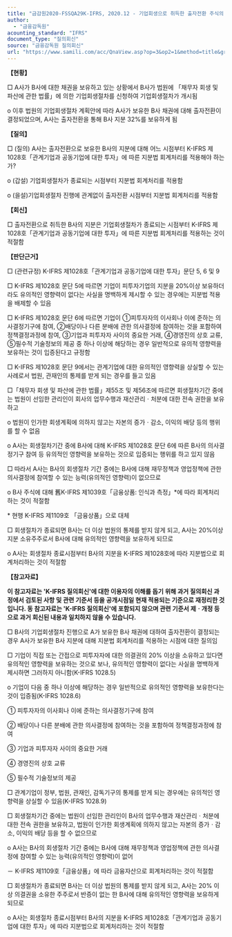 ```yaml
---
title: "금감원2020-FSSQA29K-IFRS, 2020.12 - 기업회생으로 취득한 출자전환 주식의 지분법 적용 시점 관련 (회신일 '13.7.17.)"
author:
  - "금융감독원"
acounting_standard: "IFRS"
document_type: "질의회신"
source: "금융감독원 질의회신"
url: "https://www.samili.com/acc/QnaView.asp?op=3&op2=1&method=title&group=2122-15;1&orgcode=1&searchword=&page=2&code=%EA%B8%88%EA%B0%90%EC%9B%902020%2DFSSQA29%5FK%2DIFRS%3A20201229"
---
```

**【현황】**

□ A사가 B사에 대한 채권을 보유하고 있는 상황에서 B사가 법원에 「채무자 회생 및 파산에 관한 법률」에 의한 기업회생절차를 신청하여 기업회생절차가 개시됨

o 이후 법원의 기업회생절차 계획안에 따라 A사가 보유한 B사 채권에 대해 출자전환이 결정되었으며, A사는 출자전환을 통해 B사 지분 32%를 보유하게 됨

  
**【질의】**

□ (질의) A사는 출자전환으로 보유한 B사의 지분에 대해 어느 시점부터 K-IFRS 제1028호「관계기업과 공동기업에 대한 투자」에 따른 지분법 회계처리를 적용해야 하는가?

o (갑설) 기업회생절차가 종료되는 시점부터 지분법 회계처리를 적용함

o (을설)기업회생절차 진행에 관계없이 출자전환 시점부터 지분법 회계처리를 적용함

  
  

**【회신】**

□ 출자전환으로 취득한 B사의 지분은 기업회생절차가 종료되는 시점부터 K-IFRS 제1028호「관계기업과 공동기업에 대한 투자」에 따른 지분법 회계처리를 적용하는 것이 적절함

  
  

**【판단근거】**

□ (관련규정) K-IFRS 제1028호「관계기업과 공동기업에 대한 투자」문단 5, 6 및 9

  

□ K-IFRS 제1028호 문단 5에 따르면 기업이 피투자기업의 지분을 20%이상 보유하더라도 유의적인 영향력이 없다는 사실을 명백하게 제시할 수 있는 경우에는 지분법 적용을 배제할 수 있음

  

□ K-IFRS 제1028호 문단 6에 따르면 기업이 ①피투자자의 이사회나 이에 준하는 의사결정기구에 참여, ②배당이나 다른 분배에 관한 의사결정에 참여하는 것을 포함하여 정책결정과정에 참여, ③기업과 피투자자 사이의 중요한 거래, ④경영진의 상호 교류, ⑤필수적 기술정보의 제공 중 하나 이상에 해당하는 경우 일반적으로 유의적 영향력을 보유하는 것이 입증된다고 규정함

  

□ K-IFRS 제1028호 문단 9에서는 관계기업에 대한 유의적인 영향력을 상실할 수 있는 사례로서 법원, 관재인의 통제를 받게 되는 경우를 들고 있음

  

□「채무자 회생 및 파산에 관한 법률」제55조 및 제56조에 따르면 회생절차기간 중에는 법원이 선임한 관리인이 회사의 업무수행과 재산관리ㆍ처분에 대한 전속 권한을 보유하고

o 법원이 인가한 회생계획에 의하지 않고는 자본의 증가ㆍ감소, 이익의 배당 등의 행위를 할 수 없음

o A사는 회생절차기간 중에 B사에 대해 K-IFRS 제1028호 문단 6에 따른 B사의 의사결정기구 참여 등 유의적인 영향력을 보유하는 것으로 입증되는 행위를 하고 있지 않음

  

□ 따라서 A사는 B사의 회생절차 기간 중에는 B사에 대해 재무정책과 영업정책에 관한 의사결정에 참여할 수 있는 능력(유의적인 영향력)이 없으므로

o B사 주식에 대해 舊K-IFRS 제1039호「금융상품: 인식과 측정」\*에 따라 회계처리하는 것이 적절함

\* 현행 K-IFRS 제1109호 「금융상품」으로 대체

  

□ 회생절차가 종료되면 B사는 더 이상 법원의 통제를 받지 않게 되고, A사는 20%이상 지분 소유주주로서 B사에 대해 유의적인 영향력을 보유하게 되므로

o A사는 회생절차 종료시점부터 B사의 지분을 K-IFRS 제1028호에 따라 지분법으로 회계처리하는 것이 적절함

  
**【참고자료】**

**이 참고자료는 'K-IFRS 질의회신'에 대한 이용자의 이해를 돕기 위해 과거 질의회신 과정에서 검토된 사항 및 관련 기준서 등을 공개시점일 현재 적용되는 기준으로 재정리한 것입니다. 동 참고자료는 'K-IFRS 질의회신'에 포함되지 않으며 관련 기준서 제ㆍ개정 등으로 과거 회신된 내용과 일치하지 않을 수 있습니다.**

  

□ B사의 기업회생절차 진행으로 A가 보유한 B사 채권에 대하여 출자전환이 결정되는 경우 A사가 보유한 B사 지분에 대해 지분법 회계처리를 적용하는 시점에 대한 질의임

  

□ 기업이 직접 또는 간접으로 피투자자에 대한 의결권의 20% 이상을 소유하고 있다면 유의적인 영향력을 보유하는 것으로 보나, 유의적인 영향력이 없다는 사실을 명백하게 제시하면 그러하지 아니함(K-IFRS 1028.5)

o 기업이 다음 중 하나 이상에 해당하는 경우 일반적으로 유의적인 영향력을 보유한다는 것이 입증됨(K-IFRS 1028.6)

① 피투자자의 이사회나 이에 준하는 의사결정기구에 참여

② 배당이나 다른 분배에 관한 의사결정에 참여하는 것을 포함하여 정책결정과정에 참여

③ 기업과 피투자자 사이의 중요한 거래

④ 경영진의 상호 교류

⑤ 필수적 기술정보의 제공

  

□ 관계기업이 정부, 법원, 관재인, 감독기구의 통제를 받게 되는 경우에는 유의적인 영향력을 상실할 수 있음(K-IFRS 1028.9)

  

□ 회생절차기간 중에는 법원이 선임한 관리인이 B사의 업무수행과 재산관리ㆍ처분에 대한 전속 권한을 보유하고, 법원이 인가한 회생계획에 의하지 않고는 자본의 증가ㆍ감소, 이익의 배당 등을 할 수 없으므로

o A사는 B사의 회생절차 기간 중에는 B사에 대해 재무정책과 영업정책에 관한 의사결정에 참여할 수 있는 능력(유의적인 영향력)이 없어

－ K-IFRS 제1109호「금융상품」에 따라 금융자산으로 회계처리하는 것이 적절함

  

□ 회생절차가 종료되면 B사는 더 이상 법원의 통제를 받지 않게 되고, A사는 20% 이상 의결권을 소유한 주주로서 반증이 없는 한 B사에 대해 유의적인 영향력을 보유하게 되므로

o A사는 회생절차 종료시점부터 B사의 지분을 K-IFRS 제1028호「관계기업과 공동기업에 대한 투자」에 따라 지분법으로 회계처리하는 것이 적절함
